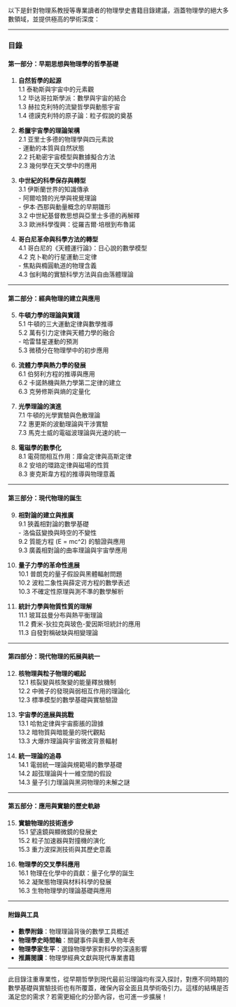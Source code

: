 以下是針對物理系教授等專業讀者的物理學史書籍目錄建議，涵蓋物理學的絕大多數領域，並提供極高的學術深度：  

---

### **目錄**  

#### **第一部分：早期思想與物理學的哲學基礎**  
1. **自然哲學的起源**  
   1.1 泰勒斯與宇宙中的元素觀  
   1.2 毕达哥拉斯學派：數學與宇宙的結合  
   1.3 赫拉克利特的流變哲學與動態宇宙  
   1.4 德謨克利特的原子論：粒子假說的奠基  

2. **希臘宇宙學的理論架構**  
   2.1 亚里士多德的物理學與四元素說  
       - 運動的本質與自然狀態  
   2.2 托勒密宇宙模型與數據擬合方法  
   2.3 幾何學在天文學中的應用  

3. **中世紀的科學保存與轉型**  
   3.1 伊斯蘭世界的知識傳承  
       - 阿爾哈贊的光學與視覺理論  
       - 伊本·西那與動量概念的早期雛形  
   3.2 中世紀基督教思想與亞里士多德的再解釋  
   3.3 歐洲科學復興：從羅吉爾·培根到布魯諾  

4. **哥白尼革命與科學方法的轉型**  
   4.1 哥白尼的《天體運行論》：日心說的數學模型  
   4.2 克卜勒的行星運動三定律  
       - 焦點與橢圓軌道的物理含義  
   4.3 伽利略的實驗科學方法與自由落體理論  

---

#### **第二部分：經典物理的建立與應用**  
5. **牛頓力學的理論與實踐**  
   5.1 牛頓的三大運動定律與數學推導  
   5.2 萬有引力定律與天體力學的融合  
       - 哈雷彗星運動的預測  
   5.3 微積分在物理學中的初步應用  

6. **流體力學與熱力學的發展**  
   6.1 伯努利方程的推導與應用  
   6.2 卡諾熱機與熱力學第二定律的建立  
   6.3 克勞修斯與熵的定量化  

7. **光學理論的演進**  
   7.1 牛頓的光學實驗與色散理論  
   7.2 惠更斯的波動理論與干涉實驗  
   7.3 馬克士威的電磁波理論與光速的統一  

8. **電磁學的數學化**  
   8.1 電荷間相互作用：庫侖定律與高斯定律  
   8.2 安培的環路定律與磁場的性質  
   8.3 麥克斯韋方程的推導與物理意義  

---

#### **第三部分：現代物理的誕生**  
9. **相對論的建立與推廣**  
   9.1 狹義相對論的數學基礎  
       - 洛倫茲變換與時空的不變性  
   9.2 質能方程 \(E = mc^2\) 的驗證與應用  
   9.3 廣義相對論的曲率理論與宇宙學應用  

10. **量子力學的革命性進展**  
    10.1 普朗克的量子假設與黑體輻射問題  
    10.2 波粒二象性與薛定谔方程的數學表述  
    10.3 不確定性原理與測不準的數學解析  

11. **統計力學與物質性質的理解**  
    11.1 玻耳兹曼分布與熱平衡理論  
    11.2 費米-狄拉克與玻色-愛因斯坦統計的應用  
    11.3 自發對稱破缺與相變理論  

---

#### **第四部分：現代物理的拓展與統一**  
12. **核物理與粒子物理的崛起**  
    12.1 核裂變與核聚變的能量釋放機制  
    12.2 中微子的發現與弱相互作用的理論化  
    12.3 標準模型的數學基礎與實驗驗證  

13. **宇宙學的進展與挑戰**  
    13.1 哈勃定律與宇宙膨脹的證據  
    13.2 暗物質與暗能量的現代觀點  
    13.3 大爆炸理論與宇宙微波背景輻射  

14. **統一理論的追尋**  
    14.1 電弱統一理論與規範場的數學基礎  
    14.2 超弦理論與十一維空間的假設  
    14.3 量子引力理論與黑洞物理的未解之謎  

---

#### **第五部分：應用與實驗的歷史軌跡**  
15. **實驗物理的技術進步**  
    15.1 望遠鏡與顯微鏡的發展史  
    15.2 粒子加速器與對撞機的演化  
    15.3 重力波探測技術與其歷史意義  

16. **物理學的交叉學科應用**  
    16.1 物理在化學中的貢獻：量子化學的誕生  
    16.2 凝聚態物理與材料科學的發展  
    16.3 生物物理學的理論基礎與應用  

---

#### **附錄與工具**  
- **數學附錄**：物理理論背後的數學工具概述  
- **物理學史時間軸**：關鍵事件與重要人物年表  
- **物理學家生平**：選錄物理學家對科學的深遠影響  
- **推薦閱讀**：物理學經典文獻與現代專業書籍  

---

此目錄注重專業性，從早期哲學到現代最前沿理論均有深入探討，對應不同時期的數學基礎與實驗技術也有所覆蓋，確保內容全面且具學術吸引力。這樣的結構是否滿足您的需求？若需更細化的分節內容，也可進一步擴展！